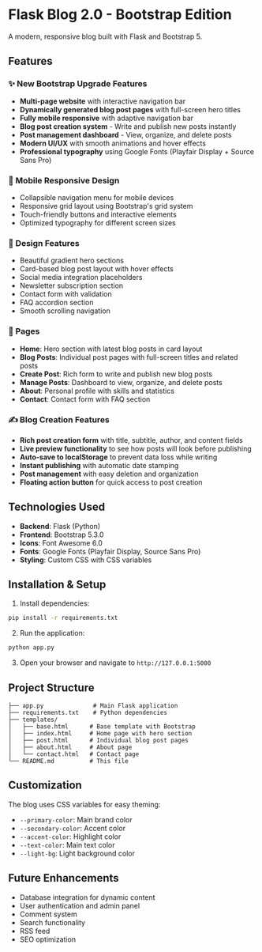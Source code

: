 # Flask Blog 2.0 - Bootstrap Edition

A modern, responsive blog built with Flask and Bootstrap 5.

## Features

### ✨ New Bootstrap Upgrade Features
- **Multi-page website** with interactive navigation bar
- **Dynamically generated blog post pages** with full-screen hero titles
- **Fully mobile responsive** with adaptive navigation bar
- **Blog post creation system** - Write and publish new posts instantly
- **Post management dashboard** - View, organize, and delete posts
- **Modern UI/UX** with smooth animations and hover effects
- **Professional typography** using Google Fonts (Playfair Display + Source Sans Pro)

### 📱 Mobile Responsive Design
- Collapsible navigation menu for mobile devices
- Responsive grid layout using Bootstrap's grid system
- Touch-friendly buttons and interactive elements
- Optimized typography for different screen sizes

### 🎨 Design Features
- Beautiful gradient hero sections
- Card-based blog post layout with hover effects
- Social media integration placeholders
- Newsletter subscription section
- Contact form with validation
- FAQ accordion section
- Smooth scrolling navigation

### 📄 Pages
- **Home**: Hero section with latest blog posts in card layout
- **Blog Posts**: Individual post pages with full-screen titles and related posts
- **Create Post**: Rich form to write and publish new blog posts
- **Manage Posts**: Dashboard to view, organize, and delete posts
- **About**: Personal profile with skills and statistics
- **Contact**: Contact form with FAQ section

### ✍️ Blog Creation Features
- **Rich post creation form** with title, subtitle, author, and content fields
- **Live preview functionality** to see how posts will look before publishing
- **Auto-save to localStorage** to prevent data loss while writing
- **Instant publishing** with automatic date stamping
- **Post management** with easy deletion and organization
- **Floating action button** for quick access to post creation

## Technologies Used
- **Backend**: Flask (Python)
- **Frontend**: Bootstrap 5.3.0
- **Icons**: Font Awesome 6.0
- **Fonts**: Google Fonts (Playfair Display, Source Sans Pro)
- **Styling**: Custom CSS with CSS variables

## Installation & Setup

1. Install dependencies:
```bash
pip install -r requirements.txt
```

2. Run the application:
```bash
python app.py
```

3. Open your browser and navigate to `http://127.0.0.1:5000`

## Project Structure
```
├── app.py              # Main Flask application
├── requirements.txt    # Python dependencies
├── templates/
│   ├── base.html      # Base template with Bootstrap
│   ├── index.html     # Home page with hero section
│   ├── post.html      # Individual blog post pages
│   ├── about.html     # About page
│   └── contact.html   # Contact page
└── README.md          # This file
```

## Customization

The blog uses CSS variables for easy theming:
- `--primary-color`: Main brand color
- `--secondary-color`: Accent color
- `--accent-color`: Highlight color
- `--text-color`: Main text color
- `--light-bg`: Light background color

## Future Enhancements
- Database integration for dynamic content
- User authentication and admin panel
- Comment system
- Search functionality
- RSS feed
- SEO optimization
